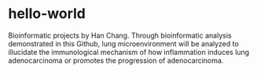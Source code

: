 # hello-world
Bioinformatic projects by Han Chang. 
Through bioinformatic analysis demonstrated in this Github, lung microenvironment will be analyzed to illucidate the immunological mechanism of how inflammation induces lung adenocarcinoma or promotes the progression of adenocarcinoma. 
